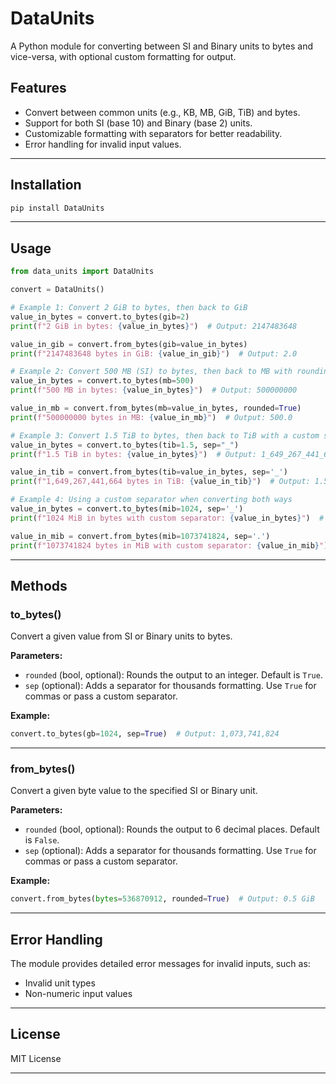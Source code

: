 
# **DataUnits**

A Python module for converting between SI and Binary units to bytes and vice-versa, with optional custom formatting for output.

## **Features**
- Convert between common units (e.g., KB, MB, GiB, TiB) and bytes.
- Support for both SI (base 10) and Binary (base 2) units.
- Customizable formatting with separators for better readability.
- Error handling for invalid input values.

---

## **Installation**
```bash
pip install DataUnits
```

---

## **Usage**
```python
from data_units import DataUnits

convert = DataUnits()

# Example 1: Convert 2 GiB to bytes, then back to GiB
value_in_bytes = convert.to_bytes(gib=2)
print(f"2 GiB in bytes: {value_in_bytes}")  # Output: 2147483648

value_in_gib = convert.from_bytes(gib=value_in_bytes)
print(f"2147483648 bytes in GiB: {value_in_gib}")  # Output: 2.0

# Example 2: Convert 500 MB (SI) to bytes, then back to MB with rounding
value_in_bytes = convert.to_bytes(mb=500)
print(f"500 MB in bytes: {value_in_bytes}")  # Output: 500000000

value_in_mb = convert.from_bytes(mb=value_in_bytes, rounded=True)
print(f"500000000 bytes in MB: {value_in_mb}")  # Output: 500.0

# Example 3: Convert 1.5 TiB to bytes, then back to TiB with a custom separator
value_in_bytes = convert.to_bytes(tib=1.5, sep="_")
print(f"1.5 TiB in bytes: {value_in_bytes}")  # Output: 1_649_267_441_664

value_in_tib = convert.from_bytes(tib=value_in_bytes, sep='_')
print(f"1,649,267,441,664 bytes in TiB: {value_in_tib}")  # Output: 1.5

# Example 4: Using a custom separator when converting both ways
value_in_bytes = convert.to_bytes(mib=1024, sep='_')
print(f"1024 MiB in bytes with custom separator: {value_in_bytes}")  # Output: 1_073_741_824

value_in_mib = convert.from_bytes(mib=1073741824, sep='.')
print(f"1073741824 bytes in MiB with custom separator: {value_in_mib}")  # Output: 1024.0
```

---

## **Methods**

### **to_bytes()**
Convert a given value from SI or Binary units to bytes.

**Parameters:**
- `rounded` (bool, optional): Rounds the output to an integer. Default is `True`.
- `sep` (optional): Adds a separator for thousands formatting. Use `True` for commas or pass a custom separator.

**Example:**
```python
convert.to_bytes(gb=1024, sep=True)  # Output: 1,073,741,824
```

---

### **from_bytes()**
Convert a given byte value to the specified SI or Binary unit.

**Parameters:**
- `rounded` (bool, optional): Rounds the output to 6 decimal places. Default is `False`.
- `sep` (optional): Adds a separator for thousands formatting. Use `True` for commas or pass a custom separator.

**Example:**
```python
convert.from_bytes(bytes=536870912, rounded=True)  # Output: 0.5 GiB
```

---

## **Error Handling**
The module provides detailed error messages for invalid inputs, such as:
- Invalid unit types
- Non-numeric input values

---

## **License**
MIT License

---
